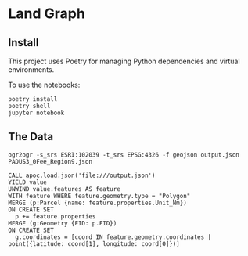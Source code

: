 # Land Graph 

## Install

This project uses Poetry for managing Python dependencies and virtual environments.

To use the notebooks:

```
poetry install
poetry shell
jupyter notebook 
```

## The Data

```
ogr2ogr -s_srs ESRI:102039 -t_srs EPSG:4326 -f geojson output.json PADUS3_0Fee_Region9.json
```

```
CALL apoc.load.json('file:///output.json') 
YIELD value
UNWIND value.features AS feature
WITH feature WHERE feature.geometry.type = "Polygon"
MERGE (p:Parcel {name: feature.properties.Unit_Nm})
ON CREATE SET 
  p += feature.properties
MERGE (g:Geometry {FID: p.FID})
ON CREATE SET 
  g.coordinates = [coord IN feature.geometry.coordinates | point({latitude: coord[1], longitude: coord[0]})]
```